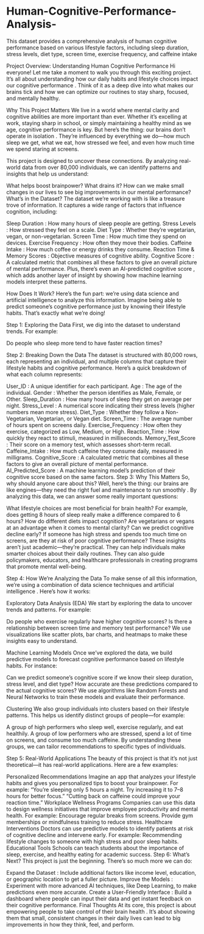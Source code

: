 # Human-Cognitive-Performance-Analysis-
This dataset provides a comprehensive analysis of human cognitive performance based on various lifestyle factors, including sleep duration, stress levels, diet type, screen time, exercise frequency, and caffeine intake

Project Overview: Understanding Human Cognitive Performance
Hi everyone! Let me take a moment to walk you through this exciting project. It’s all about understanding how our daily habits and lifestyle choices impact our cognitive performance . Think of it as a deep dive into what makes our brains tick and how we can optimize our routines to stay sharp, focused, and mentally healthy.

Why This Project Matters
We live in a world where mental clarity and cognitive abilities are more important than ever. Whether it’s excelling at work, staying sharp in school, or simply maintaining a healthy mind as we age, cognitive performance is key. But here’s the thing: our brains don’t operate in isolation . They’re influenced by everything we do—how much sleep we get, what we eat, how stressed we feel, and even how much time we spend staring at screens.

This project is designed to uncover these connections. By analyzing real-world data from over 80,000 individuals, we can identify patterns and insights that help us understand:

What helps boost brainpower?
What drains it?
How can we make small changes in our lives to see big improvements in our mental performance?
What’s in the Dataset?
The dataset we’re working with is like a treasure trove of information. It captures a wide range of factors that influence cognition, including:

Sleep Duration : How many hours of sleep people are getting.
Stress Levels : How stressed they feel on a scale.
Diet Type : Whether they’re vegetarian, vegan, or non-vegetarian.
Screen Time : How much time they spend on devices.
Exercise Frequency : How often they move their bodies.
Caffeine Intake : How much coffee or energy drinks they consume.
Reaction Time & Memory Scores : Objective measures of cognitive ability.
Cognitive Score : A calculated metric that combines all these factors to give an overall picture of mental performance.
Plus, there’s even an AI-predicted cognitive score , which adds another layer of insight by showing how machine learning models interpret these patterns.

How Does It Work?
Here’s the fun part: we’re using data science and artificial intelligence to analyze this information. Imagine being able to predict someone’s cognitive performance just by knowing their lifestyle habits. That’s exactly what we’re doing!

Step 1: Exploring the Data
First, we dig into the dataset to understand trends. For example:

Do people who sleep more tend to have faster reaction times?

Step 2: Breaking Down the Data
The dataset is structured with 80,000 rows, each representing an individual, and multiple columns that capture their lifestyle habits and cognitive performance. Here’s a quick breakdown of what each column represents:

User_ID : A unique identifier for each participant.
Age : The age of the individual.
Gender : Whether the person identifies as Male, Female, or Other.
Sleep_Duration : How many hours of sleep they get on average per night.
Stress_Level : A numerical score indicating their stress levels (higher numbers mean more stress).
Diet_Type : Whether they follow a Non-Vegetarian, Vegetarian, or Vegan diet.
Screen_Time : The average number of hours spent on screens daily.
Exercise_Frequency : How often they exercise, categorized as Low, Medium, or High.
Reaction_Time : How quickly they react to stimuli, measured in milliseconds.
Memory_Test_Score : Their score on a memory test, which assesses short-term recall.
Caffeine_Intake : How much caffeine they consume daily, measured in milligrams.
Cognitive_Score : A calculated metric that combines all these factors to give an overall picture of mental performance.
AI_Predicted_Score : A machine learning model’s prediction of their cognitive score based on the same factors.
Step 3: Why This Matters
So, why should anyone care about this? Well, here’s the thing: our brains are like engines—they need the right fuel and maintenance to run smoothly . By analyzing this data, we can answer some really important questions:

What lifestyle choices are most beneficial for brain health?
For example, does getting 8 hours of sleep really make a difference compared to 6 hours?
How do different diets impact cognition?
Are vegetarians or vegans at an advantage when it comes to mental clarity?
Can we predict cognitive decline early?
If someone has high stress and spends too much time on screens, are they at risk of poor cognitive performance?
These insights aren’t just academic—they’re practical. They can help individuals make smarter choices about their daily routines. They can also guide policymakers, educators, and healthcare professionals in creating programs that promote mental well-being.

Step 4: How We’re Analyzing the Data
To make sense of all this information, we’re using a combination of data science techniques and artificial intelligence . Here’s how it works:

Exploratory Data Analysis (EDA)
We start by exploring the data to uncover trends and patterns. For example:

Do people who exercise regularly have higher cognitive scores?
Is there a relationship between screen time and memory test performance?
We use visualizations like scatter plots, bar charts, and heatmaps to make these insights easy to understand.

Machine Learning Models
Once we’ve explored the data, we build predictive models to forecast cognitive performance based on lifestyle habits. For instance:

Can we predict someone’s cognitive score if we know their sleep duration, stress level, and diet type?
How accurate are these predictions compared to the actual cognitive scores?
We use algorithms like Random Forests and Neural Networks to train these models and evaluate their performance.

Clustering
We also group individuals into clusters based on their lifestyle patterns. This helps us identify distinct groups of people—for example:

A group of high performers who sleep well, exercise regularly, and eat healthily.
A group of low performers who are stressed, spend a lot of time on screens, and consume too much caffeine.
By understanding these groups, we can tailor recommendations to specific types of individuals.

Step 5: Real-World Applications
The beauty of this project is that it’s not just theoretical—it has real-world applications. Here are a few examples:

Personalized Recommendations
Imagine an app that analyzes your lifestyle habits and gives you personalized tips to boost your brainpower. For example:
“You’re sleeping only 5 hours a night. Try increasing it to 7–8 hours for better focus.”
“Cutting back on caffeine could improve your reaction time.”
Workplace Wellness Programs
Companies can use this data to design wellness initiatives that improve employee productivity and mental health. For example:
Encourage regular breaks from screens.
Provide gym memberships or mindfulness training to reduce stress.
Healthcare Interventions
Doctors can use predictive models to identify patients at risk of cognitive decline and intervene early. For example:
Recommending lifestyle changes to someone with high stress and poor sleep habits.
Educational Tools
Schools can teach students about the importance of sleep, exercise, and healthy eating for academic success.
Step 6: What’s Next?
This project is just the beginning. There’s so much more we can do:

Expand the Dataset : Include additional factors like income level, education, or geographic location to get a fuller picture.
Improve the Models : Experiment with more advanced AI techniques, like Deep Learning, to make predictions even more accurate.
Create a User-Friendly Interface : Build a dashboard where people can input their data and get instant feedback on their cognitive performance.
Final Thoughts
At its core, this project is about empowering people to take control of their brain health . It’s about showing them that small, consistent changes in their daily lives can lead to big improvements in how they think, feel, and perform.
